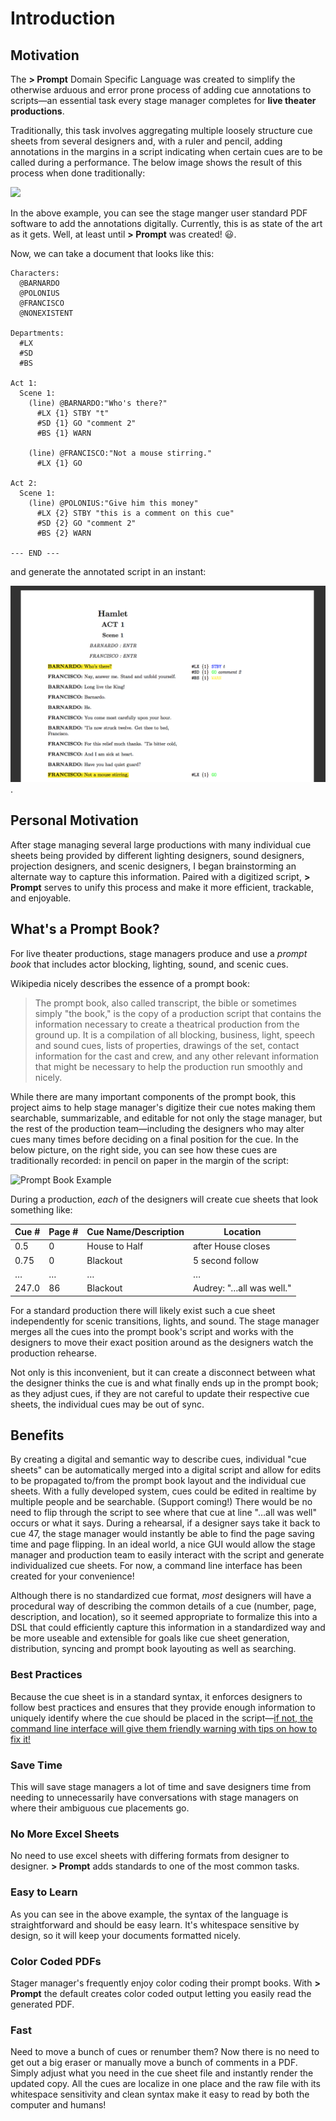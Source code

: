 Introduction
============

## Motivation

The __> Prompt__ Domain Specific Language was created to simplify the otherwise
arduous and error prone process of adding cue annotations to scripts&mdash;an
essential task every stage manager completes for __live theater productions__.

Traditionally, this task involves aggregating multiple loosely structure cue
sheets from several designers and, with a ruler and pencil, adding annotations
in the margins in a script indicating when certain cues are to be called during
a performance. The below image shows the result of this process when done
traditionally:

![](http://www.theatrecrafts.com/pages/wp-content/uploads/2016/02/promptbook.jpg)


In the above example, you can see the stage manger user standard PDF software to
add the annotations digitally. Currently, this is as state of the art as it gets.
Well, at least until __> Prompt__ was created! :smiley:.

Now, we can take a document that looks like this:

```
Characters:
  @BARNARDO
  @POLONIUS
  @FRANCISCO
  @NONEXISTENT

Departments:
  #LX
  #SD
  #BS

Act 1:
  Scene 1:
    (line) @BARNARDO:"Who's there?"
      #LX {1} STBY "t"
      #SD {1} GO "comment 2"
      #BS {1} WARN

    (line) @FRANCISCO:"Not a mouse stirring."
      #LX {1} GO

Act 2:
  Scene 1:
    (line) @POLONIUS:"Give him this money"
      #LX {2} STBY "this is a comment on this cue"
      #SD {2} GO "comment 2"
      #BS {2} WARN

--- END ---
```

and generate the annotated script in an instant:

![](https://raw.githubusercontent.com/rwoll-hmc/project/master/hamletExample.png).

## Personal Motivation

After stage managing several large productions with many individual cue sheets
being provided by different lighting designers, sound designers, projection
designers, and scenic designers, I began brainstorming an alternate way to
capture this information. Paired with a digitized script, __> Prompt__
serves to unify this process and make it more efficient, trackable, and enjoyable.

## What's a Prompt Book?

For live theater productions, stage managers produce and use a *prompt book*
that includes actor blocking, lighting, sound, and scenic cues.

Wikipedia nicely describes the essence of a prompt book:

> The prompt book, also called transcript, the bible or sometimes simply
> "the book," is the copy of a production script that contains the information
> necessary to create a theatrical production from the ground up. It is a
> compilation of all blocking, business, light, speech and sound cues, lists of
> properties, drawings of the set, contact information for the cast and crew,
> and any other relevant information that might be necessary to help the
> production run smoothly and nicely.

While there are many important components of the prompt book, this project
aims to help stage manager's digitize their cue notes making them searchable,
summarizable, and editable for not only the stage manager, but the rest of the
production team&mdash;including the designers who may alter cues many times
before deciding on a final position for the cue. In the below picture, on
the right side, you can see how these cues are traditionally recorded: in pencil
on paper in the margin of the script:

![Prompt Book Example](https://lifeinthethe8tre.files.wordpress.com/2015/07/img_4634.jpg)

During a production, *each* of the designers will create cue sheets that
look something like:

| Cue # | Page # | Cue Name/Description | Location                 |
|-------|--------|----------------------|--------------------------|
| 0.5   | 0      | House to Half        | after House closes       |
| 0.75  | 0      | Blackout             | 5 second follow          |
| …     | …      | …                    | …                        |
| 247.0 | 86     | Blackout             | Audrey: "…all was well." |      

For a standard production there will likely exist such a cue sheet independently
for scenic transitions, lights, and sound. The stage manager merges all the cues
into the prompt book's script and works with the designers to move their exact
position around as the designers watch the production rehearse.

Not only is this inconvenient, but it can create a disconnect between what the
designer thinks the cue is and what finally ends up in the prompt book; as they
adjust cues, if they are not careful to update their respective cue sheets, the
individual cues may be out of sync.

## Benefits

By creating a digital and semantic way to describe cues, individual "cue sheets"
can be automatically merged into a digital script and allow for edits to be
propagated to/from the prompt book layout and the individual cue sheets. With
a fully developed system, cues could be edited in realtime by multiple people
and be searchable. (Support coming!) There would be no need to flip through the script to see where
that cue at line "…all was well" occurs or what it says. During a rehearsal, if
a designer says take it back to cue 47, the stage manager would instantly be able
to find the page saving time and page flipping. In an ideal world, a nice GUI
would allow the stage manager and production team to easily interact with the
script and generate individualized cue sheets. For now, a command line interface
has been created for your convenience!

Although there is no standardized cue format, *most* designers will have a
procedural way of describing the common details of a cue (number, page, description,
and location), so it seemed appropriate to formalize this into a DSL that could
efficiently capture this information in a standardized way and be more useable
and extensible for goals like cue sheet generation, distribution, syncing and
prompt book layouting as well as searching.


### Best Practices
Because the cue sheet is in a standard syntax, it enforces designers to follow
best practices and ensures that they provide enough information to uniquely
identify where the cue should be placed in the script&mdash;[if not, the command
line interface will give them friendly warning with tips on how to fix it!](../errors/ERRORS.md)

### Save Time

This will save stage managers a lot of time and save designers time from
needing to unnecessarily have conversations with stage managers on where their
ambiguous cue placements go.

### No More Excel Sheets

No need to use excel sheets with differing formats from designer to designer.
__> Prompt__ adds standards to one of the most common tasks.

### Easy to Learn

 As you can see in the above example, the syntax of the language is straightforward
 and should be easy learn. It's whitespace sensitive by design, so it will keep
 your documents formatted nicely.

### Color Coded PDFs

Stager manager's frequently enjoy color coding their prompt books. With __> Prompt__
the default creates color coded output letting you easily read the generated
PDF.

### Fast

Need to move a bunch of cues or renumber them? Now there is no need to get out
a big eraser or manually move a bunch of comments in a PDF. Simply adjust what
you need in the cue sheet file and instantly render the updated copy. All the cues
are localize in one place and the raw file with its whitespace sensitivity and
clean syntax make it easy to read by both the computer and humans!
